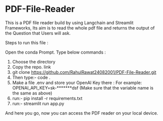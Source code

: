 # PDF-File-Reader
This is a PDF file reader build by using Langchain and Streamlit Frameworks, Its aim is to read the whole pdf file and returns the  output of the Question that Users will ask. 

Steps to run this file : 

Open the conda Prompt. Type below commands : 
1. Choose the directory 
2. Copy the repo. link 
3. git clone https://github.com/RahulRawat24082001/PDF-File-Reader.git 
4. Then type:- 
code .
5. Make a file .env and store your OpenAI Key there : 
For example:  OPENAI_API_KEY=sk-*******dsf
(Make sure that the variable name is the same as above)
6. run:- pip install -r requirements.txt 
7. run:- streamlit run app.py 


And here you go, now you can access the PDF reader on your local device.

